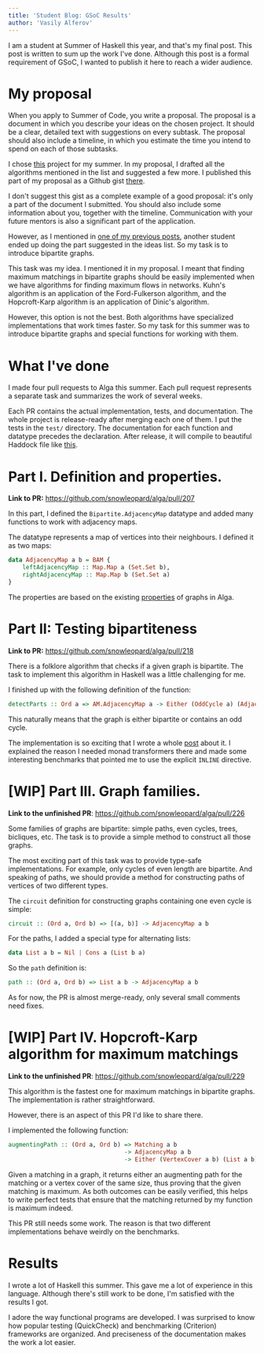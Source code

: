 ```yaml
---
title: 'Student Blog: GSoC Results'
author: 'Vasily Alferov'
---
```


I am a student at Summer of Haskell this year, and that's my final post. This
post is written to sum up the work I've done. Although this post is a formal
requirement of GSoC, I wanted to publish it here to reach a wider audience.

# My proposal

When you apply to Summer of Code, you write a proposal. The proposal is a
document in which you describe your ideas on the chosen project. It should be a
clear, detailed text with suggestions on every subtask. The proposal should also
include a timeline, in which you estimate the time you intend to spend on each of those subtasks.

I chose [this](https://summer.haskell.org/ideas.html#algebraic-graphs) project
for my summer. In my proposal, I drafted all the algorithms mentioned in the
list and suggested a few more. I published this part of my proposal as a Github
gist [there](https://gist.github.com/vasalf/c246171d8ebd784487624853566b8df2).

I don't suggest this gist as a complete example of a good proposal: it's only a part of
the document I submitted. You should also include some information about you,
together with the timeline. Communication with your future mentors is also a
significant part of the application.

However, as I mentioned in
[one of my previous posts](https://summer.haskell.org/news/2019-05-29-alga-introduction.html),
another student ended up doing the part suggested in the ideas list. So my task is to
introduce bipartite graphs.

This task was my idea. I mentioned it in my proposal. I meant that finding
maximum matchings in bipartite graphs should be easily implemented when we have
algorithms for finding maximum flows in networks. Kuhn's algorithm is an
application of the Ford-Fulkerson algorithm, and the Hopcroft-Karp algorithm is
an application of Dinic's algorithm.

However, this option is not the best. Both algorithms have specialized
implementations that work times faster. So my task for this summer was to
introduce bipartite graphs and special functions for working with them.

# What I've done

I made four pull requests to Alga this summer. Each pull request represents a
separate task and summarizes the work of several weeks.

Each PR contains the actual implementation, tests, and documentation. The whole
project is release-ready after merging each one of them. I put the tests in the
`test/` directory. The documentation for each function and datatype precedes the
declaration. After release, it will compile to beautiful Haddock file like
[this](http://hackage.haskell.org/package/algebraic-graphs-0.4/docs/Algebra-Graph.html).

# Part I. Definition and properties.

**Link to PR:** <https://github.com/snowleopard/alga/pull/207>

In this part, I defined the `Bipartite.AdjacencyMap` datatype and added many
functions to work with adjacency maps.

The datatype represents a map of vertices into their neighbours. I defined it as
two maps:

```Haskell
data AdjacencyMap a b = BAM {
    leftAdjacencyMap :: Map.Map a (Set.Set b),
    rightAdjacencyMap :: Map.Map b (Set.Set a)
}
```

The properties are based on the existing
[properties](http://hackage.haskell.org/package/algebraic-graphs-0.4/docs/Algebra-Graph.html)
of graphs in Alga.

# Part II: Testing bipartiteness

**Link to PR:** <https://github.com/snowleopard/alga/pull/218>

There is a folklore algorithm that checks if a given graph is bipartite. The
task to implement this algorithm in Haskell was a little challenging for me.

I finished up with the following definition of the function:

```Haskell
detectParts :: Ord a => AM.AdjacencyMap a -> Either (OddCycle a) (AdjacencyMap a a)
```

This naturally means that the graph is either bipartite or contains an odd
cycle.

The implementation is so exciting that I wrote a whole
[post](https://summer.haskell.org/news/2019-07-26-testing-bipartiteness.html)
about it. I explained the reason I needed monad transformers there and made some
interesting benchmarks that pointed me to use the explicit `INLINE` directive.

# [WIP] Part III. Graph families.

**Link to the unfinished PR**: <https://github.com/snowleopard/alga/pull/226>

Some families of graphs are bipartite: simple paths, even cycles, trees,
bicliques, etc. The task is to provide a simple method to construct all those
graphs.

The most exciting part of this task was to provide type-safe implementations.
For example, only cycles of even length are bipartite. And speaking of paths, we
should provide a method for constructing paths of vertices of two different
types.

The `circuit` definition for constructing graphs containing one even cycle is
simple:

```Haskell
circuit :: (Ord a, Ord b) => [(a, b)] -> AdjacencyMap a b
```

For the paths, I added a special type for alternating lists:

```Haskell
data List a b = Nil | Cons a (List b a)
```

So the `path` definition is:

```Haskell
path :: (Ord a, Ord b) => List a b -> AdjacencyMap a b
```

As for now, the PR is almost merge-ready, only several small comments need fixes.

# [WIP] Part IV. Hopcroft-Karp algorithm for maximum matchings

**Link to the unfinished PR**: <https://github.com/snowleopard/alga/pull/229>

This algorithm is the fastest one for maximum matchings in bipartite graphs. The
implementation is rather straightforward.

However, there is an aspect of this PR I'd like to share there.

I implemented the following function:

```Haskell
augmentingPath :: (Ord a, Ord b) => Matching a b
                                 -> AdjacencyMap a b
                                 -> Either (VertexCover a b) (List a b)
```

Given a matching in a graph, it returns either an augmenting path for the
matching or a vertex cover of the same size, thus proving that the given
matching is maximum. As both outcomes can be easily verified, this helps to
write perfect tests that ensure that the matching returned by my function is
maximum indeed.

This PR still needs some work. The reason is that two different implementations
behave weirdly on the benchmarks.

# Results

I wrote a lot of Haskell this summer. This gave me a lot of experience in this
language. Although there's still work to be done, I'm satisfied with the
results I got.

I adore the way functional programs are developed. I was surprised to know how
popular testing (QuickCheck) and benchmarking (Criterion) frameworks are
organized. And preciseness of the documentation makes the work a lot easier.
